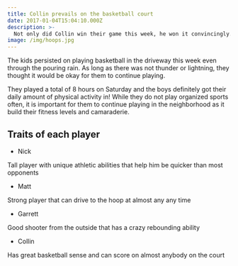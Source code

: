 ```yaml
---
title: Collin prevails on the basketball court
date: 2017-01-04T15:04:10.000Z
description: >-
  Not only did Collin win their game this week, he won it convincingly. Nick, Matt and Garrett had no chance as Collin could not stop scoring.
image: /img/hoops.jpg
---
```


The kids persisted on playing basketball in the driveway this week even through the pouring rain. As long as there was not thunder or lightning, they thought it would be okay for them to continue playing.

They played a total of 8 hours on Saturday and the boys definitely got their daily amount of physical activity in! While they do not play organized sports often, it is important for them to continue playing in the neighborhood as it build their fitness levels and camaraderie.

## Traits of each player

- Nick

Tall player with unique athletic abilities that help him be quicker than most opponents

- Matt

Strong player that can drive to the hoop at almost any any time

- Garrett

Good shooter from the outside that has a crazy rebounding ability

- Collin

Has great basketball sense and can score on almost anybody on the court
